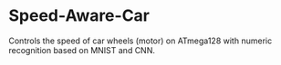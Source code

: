 # Speed-Aware-Car
Controls the speed of car wheels (motor) on ATmega128 with numeric recognition based on MNIST and CNN.

